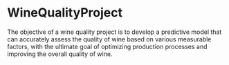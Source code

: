 # WineQualityProject
The objective of a wine quality project is to develop a predictive model that can accurately assess the quality of wine based on various measurable factors, with the ultimate goal of optimizing production processes and improving the overall quality of wine.
